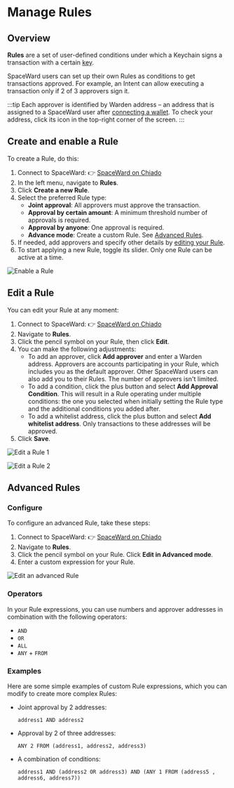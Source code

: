 ﻿---
sidebar_position: 9
---

# Manage Rules

## Overview

**Rules** are a set of user-defined conditions under which a Keychain signs a transaction with a certain [key](manage-keys).

SpaceWard users can set up their own Rules as conditions to get transactions approved. For example, an Intent can allow executing a transaction only if 2 of 3 approvers sign it.

:::tip
Each approver is identified by Warden address – an address that is assigned to a SpaceWard user after [connecting a wallet](connect-your-wallet). To check your address, click its icon in the top-right corner of the screen.
:::

## Create and enable a Rule

To create a Rule, do this:

1. Connect to SpaceWard: 👉 [SpaceWard on Chiado](https://spaceward.chiado.wardenprotocol.org/)
2. In the left menu, navigate to **Rules**.
3. Click **Create a new Rule**.
4. Select the preferred Rule type:
    - **Joint approval**: All approvers must approve the transaction.
    - **Approval by certain amount**: A minimum threshold number of approvals is required.
    - **Approval by anyone**: One approval is required.
    - **Advance mode**: Create a custom Rule. See [Advanced Rules](#advanced-rules).
5. If needed, add approvers and specify other details by [editing your Rule](#edit-a-rule).
6. To start applying a new Rule, toggle its slider. Only one Rule can be active at a time.

![Enable a Rule](../../static/img/enable-rule.png)

## Edit a Rule

You can edit your Rule at any moment:

1. Connect to SpaceWard: 👉 [SpaceWard on Chiado](https://spaceward.chiado.wardenprotocol.org/)
2. Navigate to **Rules**.
3. Click the pencil symbol on your Rule, then click **Edit**.
4. You can make the following adjustments:
    - To add an approver, click **Add approver** and enter a Warden address. Approvers are accounts participating in your Rule, which includes you as the default approver. Other SpaceWard users can also add you to their Rules. The number of approvers isn't limited.
    - To add a condition, click the plus button and select **Add Approval Condition**. This will result in a Rule operating under multiple conditions: the one you selected when initially setting the Rule type and the additional conditions you added after.
    - To add a whitelist address, click the plus button and select **Add whitelist address**. Only transactions to these addresses will be approved.
5. Click **Save**.

![Edit a Rule 1](../../static/img/edit-rule-1.png)

![Edit a Rule 2](../../static/img/edit-rule-2.png)

## Advanced Rules

### Configure

To configure an advanced Rule, take these steps:

1. Connect to SpaceWard: 👉 [SpaceWard on Chiado](https://spaceward.chiado.wardenprotocol.org/)
2. Navigate to **Rules**.
3. Click the pencil symbol on your Rule. Click **Edit in Advanced mode**.
4. Enter a custom expression for your Rule.

![Edit an advanced Rule](../../static/img/edit-rule-advanced.png)

### Operators

In your Rule expressions, you can use numbers and approver addresses in combination with the following operators:

- `AND`
- `OR`
- `ALL`
- `ANY` + `FROM`

### Examples

Here are some simple examples of custom Rule expressions, which you can modify to create more complex Rules:

- Joint approval by 2 addresses:

    ```
    address1 AND address2
    ```

- Approval by 2 of three addresses:
    
    ```
    ANY 2 FROM (address1, address2, address3)
    ```
- A combination of conditions:

    ```
    address1 AND (address2 OR address3) AND (ANY 1 FROM (address5 , address6, address7))
    ```
